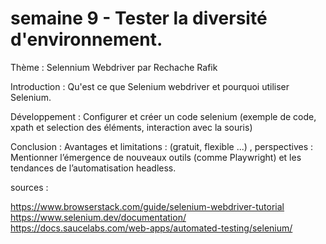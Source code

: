 # semaine 9 - Tester la diversité d'environnement.

Thème : Selennium Webdriver  par Rechache Rafik

Introduction : Qu'est ce que Selenium webdriver et pourquoi utiliser Selenium.

Développement : Configurer et créer un code selenium (exemple de code, xpath et selection des éléments, interaction avec la souris)

Conclusion : Avantages et limitations : (gratuit, flexible ...) , perspectives : Mentionner l’émergence de nouveaux outils (comme Playwright) et les tendances de l’automatisation headless.

sources : 

https://www.browserstack.com/guide/selenium-webdriver-tutorial
https://www.selenium.dev/documentation/
https://docs.saucelabs.com/web-apps/automated-testing/selenium/



